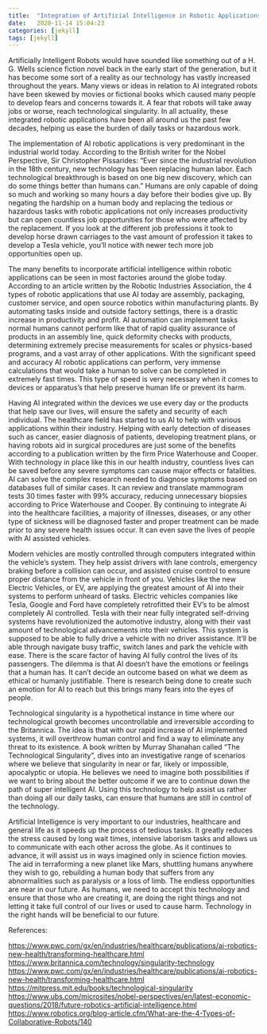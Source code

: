 ```yaml
---
title:  "Integration of Artificial Intelligence in Robotic Applications"
date:   2020-11-14 15:04:23
categories: [jekyll]
tags: [jekyll]
---
```

Artificially Intelligent Robots would have sounded like something out of a H. G. Wells science fiction novel back in the early start of the generation, but it has become some sort of a reality as our technology has vastly increased throughout the years.  Many views or ideas in relation to AI integrated robots have been skewed by movies or fictional books which caused many people to develop fears and concerns towards it.  A fear that robots will take away jobs or worse, reach technological singularity.  In all actuality, these integrated robotic applications have been all around us the past few decades, helping us ease the burden of daily tasks or hazardous work.  

 The implementation of AI robotic applications is very predominant in the industrial world today. According to the British writer for the Nobel Perspective, Sir Christopher Pissarides: “Ever since the industrial revolution in the 18th century, new technology has been replacing human labor. Each technological breakthrough is based on one big new discovery, which can do some things better than humans can.”  Humans are only capable of doing so much and working so many hours a day before their bodies give up.  By negating the hardship on a human body and replacing the tedious or hazardous tasks with robotic applications not only increases productivity but can open countless job opportunities for those who were affected by the replacement.  If you look at the different job professions it took to develop horse drawn carriages to the vast amount of profession it takes to develop a Tesla vehicle, you’ll notice with newer tech more job opportunities open up.  

The many benefits to incorporate artificial intelligence within robotic applications can be seen in most factories around the globe today.  According to an article written by the Robotic Industries Association, the 4 types of robotic applications that use AI today are assembly, packaging, customer service, and open source robotics within manufacturing plants.  By automating tasks inside and outside factory settings, there is a drastic increase in productivity and profit.  AI automation can implement tasks normal humans cannot perform like that of rapid quality assurance of products in an assembly line, quick deformity checks with products, determining extremely precise measurements for scales or physics-based programs, and a vast array of other applications.  With the significant speed and accuracy AI robotic applications can perform, very immense calculations that would take a human to solve can be completed in extremely fast times.  This type of speed is very necessary when it comes to devices or apparatus’s that help preserve human life or prevent its harm.  

Having AI integrated within the devices we use every day or the products that help save our lives, will ensure the safety and security of each individual.  The healthcare field has started to us AI to help with various applications within their industry.  Helping with early detection of diseases such as cancer, easier diagnosis of patients, developing treatment plans, or having robots aid in surgical procedures are just some of the benefits according to a publication written by the firm Price Waterhouse and Cooper.  With technology in place like this in our health industry, countless lives can be saved before any severe symptoms can cause major effects or fatalities.  AI can solve the complex research needed to diagnose symptoms based on databases full of similar cases.  It can review and translate mammogram tests 30 times faster with 99% accuracy, reducing unnecessary biopsies according to Price Waterhouse and Cooper.  By continuing to integrate Ai into the healthcare facilities, a majority of illnesses, diseases, or any other type of sickness will be diagnosed faster and proper treatment can be made prior to any severe health issues occur.  It can even save the lives of people with AI assisted vehicles.

Modern vehicles are mostly controlled through computers integrated within the vehicle’s system.  They help assist drivers with lane controls, emergency braking before a collision can occur, and assisted cruise control to ensure proper distance from the vehicle in front of you.  Vehicles like the new Electric Vehicles, or EV, are applying the greatest amount of AI into their systems to perform unheard of tasks.  Electric vehicles companies like Tesla, Google and Ford have completely retrofitted their EV’s to be almost completely AI controlled.  Tesla with their near fully integrated self-driving systems have revolutionized the automotive industry, along with their vast amount of technological advancements into their vehicles.  This system is supposed to be able to fully drive a vehicle with no driver assistance.  It’ll be able through navigate busy traffic, switch lanes and park the vehicle with ease.  There is the scare factor of having AI fully control the lives of its passengers.  The dilemma is that AI doesn’t have the emotions or feelings that a human has.  It can’t decide an outcome based on what we deem as ethical or humanly justifiable.  There is research being done to create such an emotion for AI to reach but this brings many fears into the eyes of people.

Technological singularity is a hypothetical instance in time where our technological growth becomes uncontrollable and irreversible according to the Britannica.  The idea is that with our rapid increase of AI implemented systems, it will overthrow human control and find a way to eliminate any threat to its existence.    A book written by Murray Shanahan called “The Technological Singularity”, dives into an investigative range of scenarios where we believe that singularity in near or far, likely or impossible, apocalyptic or utopia.  He believes we need to imagine both possibilities if we want to bring about the better outcome if we are to continue down the path of super intelligent AI.  Using this technology to help assist us rather than doing all our daily tasks, can ensure that humans are still in control of the technology.  

Artificial Intelligence is very important to our industries, healthcare and general life as it speeds up the process of tedious tasks.  It greatly reduces the stress caused by long wait times, intensive laborism tasks and allows us to communicate with each other across the globe.  As it continues to advance, it will assist us in ways imagined only in science fiction movies.  The aid in terraforming a new planet like Mars, shuttling humans anywhere they wish to go, rebuilding a human body that suffers from any abnormalities such as paralysis or a loss of limb.  The endless opportunities are near in our future.  As humans, we need to accept this technology and ensure that those who are creating it, are doing the right things and not letting it take full control of our lives or used to cause harm.  Technology in the right hands will be beneficial to our future.  


References:

https://www.pwc.com/gx/en/industries/healthcare/publications/ai-robotics-new-health/transforming-healthcare.html
https://www.britannica.com/technology/singularity-technology
https://www.pwc.com/gx/en/industries/healthcare/publications/ai-robotics-new-health/transforming-healthcare.html
https://mitpress.mit.edu/books/technological-singularity
https://www.ubs.com/microsites/nobel-perspectives/en/latest-economic-questions/2018/future-robotics-artificial-intelligence.html
https://www.robotics.org/blog-article.cfm/What-are-the-4-Types-of-Collaborative-Robots/140


